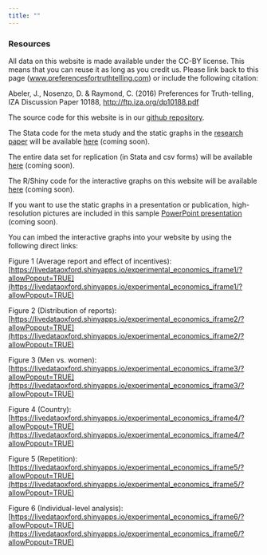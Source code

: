 ```yaml
---
title: ""
---
```



### Resources

All data on this website is made available under the CC-BY license. This means that you can reuse it as long as you credit us. Please link back to this page (www.preferencesfortruthtelling.com) or include the following citation:

Abeler, J., Nosenzo, D. & Raymond, C. (2016) Preferences for Truth-telling, IZA Discussion Paper 10188, http://ftp.iza.org/dp10188.pdf



The source code for this website is in our [github repository](https://github.com/truthtellingstudy/truthtellingstudy.github.io).

The Stata code for the meta study and the static graphs in the [research paper](http://ftp.iza.org/dp10188.pdf) will be available [here](XXX)   (coming soon).

The entire data set for replication (in Stata and csv forms) will be available [here](XXX) (coming soon).

The R/Shiny code for the interactive graphs on this website will be available [here](XXX)  (coming soon).



If you want to use the static graphs in a presentation or publication, high-resolution pictures are included in this sample [PowerPoint presentation](XXX) (coming soon).


You can imbed the interactive graphs into your website by using the following direct links:

Figure 1 (Average report and effect of incentives): [https://livedataoxford.shinyapps.io/experimental_economics_iframe1/?allowPopout=TRUE](https://livedataoxford.shinyapps.io/experimental_economics_iframe1/?allowPopout=TRUE)

Figure 2 (Distribution of reports): [https://livedataoxford.shinyapps.io/experimental_economics_iframe2/?allowPopout=TRUE](https://livedataoxford.shinyapps.io/experimental_economics_iframe2/?allowPopout=TRUE)

Figure 3 (Men vs. women): [https://livedataoxford.shinyapps.io/experimental_economics_iframe3/?allowPopout=TRUE](https://livedataoxford.shinyapps.io/experimental_economics_iframe3/?allowPopout=TRUE)

Figure 4 (Country): [https://livedataoxford.shinyapps.io/experimental_economics_iframe4/?allowPopout=TRUE](https://livedataoxford.shinyapps.io/experimental_economics_iframe4/?allowPopout=TRUE)

Figure 5 (Repetition): [https://livedataoxford.shinyapps.io/experimental_economics_iframe5/?allowPopout=TRUE](https://livedataoxford.shinyapps.io/experimental_economics_iframe5/?allowPopout=TRUE)

Figure 6 (Individual-level analysis): [https://livedataoxford.shinyapps.io/experimental_economics_iframe6/?allowPopout=TRUE](https://livedataoxford.shinyapps.io/experimental_economics_iframe6/?allowPopout=TRUE)


